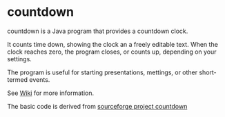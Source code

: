 # countdown

countdown is a Java program that provides a countdown clock.

It counts time down, showing the clock an a freely editable text. When the clock reaches zero, the program closes, or counts up, depending on your settings.

The program is useful for starting presentations, mettings, or other short-termed events.

See [Wiki](countdown/wiki/Home) for more information.

The basic code is derived from [sourceforge project countdown](http://sourceforge.net/projects/countdown/)

